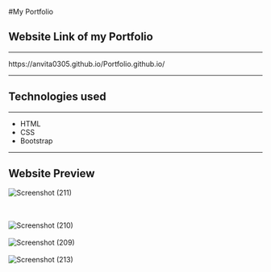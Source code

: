 #My Portfolio
<h2>Website Link of my Portfolio</h2><hr>
https://anvita0305.github.io/Portfolio.github.io/
<hr>
<h2>Technologies used</h2><hr>
<ul>
  <li>HTML</li>
  <li>CSS</li>
  <li>Bootstrap</li>
</ul>
<hr>
<h2>Website Preview</h2>

![Screenshot (211)](https://user-images.githubusercontent.com/78889572/132882179-e29c42b6-3753-4039-b951-18a3cf0fe1c4.png)

<br><br>
![Screenshot (210)](https://user-images.githubusercontent.com/78889572/132881293-5a8a29d5-07c6-40ad-b2a7-56efd928dcd2.png)<br><br>
![Screenshot (209)](https://user-images.githubusercontent.com/78889572/132881326-7ac960d0-a056-44d2-b760-06873b7a9022.png)<br><br>
![Screenshot (213)](https://user-images.githubusercontent.com/78889572/132882227-3f74da10-4280-4d2a-bf2e-f9c112d0bcff.png)


